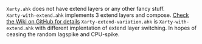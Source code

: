 `Xarty.ahk` does not have extend layers or any other fancy stuff.<br>
`Xarty-with-extend.ahk` implements 3 extend layers and compose. [Check the Wiki on GitHub for details](https://github.com/CarrieForle/xarty/wiki/Xarty-with-AHK)
`Xarty-extend-variation.ahk` is `Xarty-with-extend.ahk` with different implentation of extend layer switching. In hopes of ceasing the random lagspike and CPU-spike.
